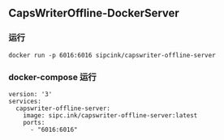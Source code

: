 ## CapsWriterOffline-DockerServer
### 运行
```docker
docker run -p 6016:6016 sipcink/capswriter-offline-server
```
### docker-compose 运行
```docker-compose
version: '3'
services:
  capswriter-offline-server:
    image: sipc.ink/capswriter-offline-server:latest
    ports:
      - "6016:6016"
```